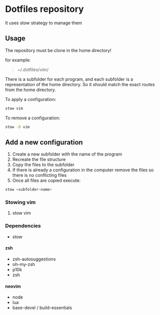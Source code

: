# Dotfiles repository

It uses stow strategy to manage them

## Usage

The repository must be clone in the home directory!

for example:

> ~/.dotfiles/vim/

There is a subfolder for each program, and each subfolder is a representation of the home directory. So it should match the exact routes from the home directory.

To apply a configuration:

```bash
stow vim
```

To remove a configuration:

```bash
stow -D vim
```

## Add a new configuration

1. Create a new subfolder with the name of the program
2. Recreate the file structure
3. Copy the files to the subfolder
4. If there is already a configuration in the computer remove the files so there is no conflicting files
5. Once all files are copied execute:

```bash
stow <subfolder-name>
```

### Stowing vim

1. stow vim

### Dependencies

- stow

#### zsh

- zsh-autosuggestions
- oh-my-zsh
- p10k
- zsh

#### neovim

- node
- lua
- base-devel / build-essentials
